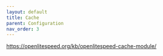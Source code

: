 ```yaml
---
layout: default
title: Cache
parent: Configuration
nav_order: 3
---
```


https://openlitespeed.org/kb/openlitespeed-cache-module/